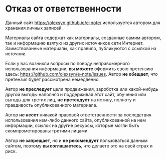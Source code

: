 # Отказ от ответственности

Данный сайт <https://olexsyn.github.io/e-note/> используется автором для хранения личных записей.

Материалы сайта содержат как материалы, созданные самим автором, так и информацию взятую из других источников сети Интернет. Заимствованные материалы, как правило, публикуются с ссылкой на источник.   

Если у вас возникли вопросы по поводу неправомерного использования информации, **вы можете** оформить свою претензию здесь: <https://github.com/olexsyn/e-note/issues>. Автор **не обещает**, что претензия будет рассмотрена немедленно.

Автор **не преследует** цели продвижения, зароботка или какой-нибудь другой выгоды наполняя и поддерживая этот сайт, обучения или выгоды для третих лиц, **не претендует** на истину, полноту и правдивость опубликованного материала.

Автор **не несет** никакой правовой ответственности за последствия использования кем-либо данного сайта, опубликованной на нем информации, ссылок на другие ресурсы, которые могли быть скомпрометированы третими лицами.

Автор **не запрещает**, но и **не рекомендует** пользоваться данным сайтом, поэтому **вы соглашаетесь**, что делаете это на свой страх и риск.


